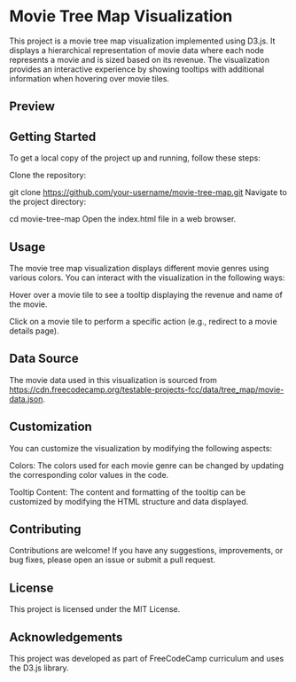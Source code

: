 # Movie Tree Map Visualization
This project is a movie tree map visualization implemented using D3.js. It displays a hierarchical representation of movie data where each node represents a movie and is sized based on its revenue. The visualization provides an interactive experience by showing tooltips with additional information when hovering over movie tiles.

## Preview


## Getting Started
To get a local copy of the project up and running, follow these steps:

Clone the repository:

git clone https://github.com/your-username/movie-tree-map.git
Navigate to the project directory:

cd movie-tree-map
Open the index.html file in a web browser.

## Usage
The movie tree map visualization displays different movie genres using various colors. You can interact with the visualization in the following ways:

Hover over a movie tile to see a tooltip displaying the revenue and name of the movie.

Click on a movie tile to perform a specific action (e.g., redirect to a movie details page).

## Data Source
The movie data used in this visualization is sourced from https://cdn.freecodecamp.org/testable-projects-fcc/data/tree_map/movie-data.json.

## Customization
You can customize the visualization by modifying the following aspects:

Colors: The colors used for each movie genre can be changed by updating the corresponding color values in the code.

Tooltip Content: The content and formatting of the tooltip can be customized by modifying the HTML structure and data displayed.

## Contributing
Contributions are welcome! If you have any suggestions, improvements, or bug fixes, please open an issue or submit a pull request.

## License
This project is licensed under the MIT License.

## Acknowledgements
This project was developed as part of FreeCodeCamp curriculum and uses the D3.js library.

